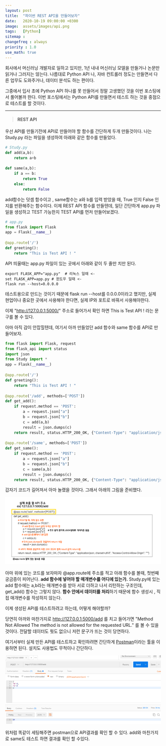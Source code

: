 ```yaml
---
layout: post
title:  "파이썬 REST API을 만들어보자"
date:   2020-10-19 09:00:00 +0300
image:  assets/images/api.png
tags:   [Python]
sitemap :
changefreq : always
priority : 1.0
use_math: true
---
```



회사에서 머신러닝 개발자로 일하고 있지만, 1년 내내 머신러닝 모델을 만들거나 논문만 읽거나 그러지는 않는다. 나름대로 Python API 나, 자바 컨트롤러 정도는 만들면서 다른 업무도 도와주거나, 데이터 분석도 하는 편이다.  

그중에서 입사 초에 Python API 하나를 못 만들어서 정말 고생했던 것을 이번 포스팅에서 풀어볼까 한다. 이번 포스팅에서는 Python API를 만들면서 테스트 하는 것을 중점으로 테스트를 할 것이다.

-------

> #### REST API 

우선 API를 만들기전에 API로 만들어야 할 함수를 간단하게 두개 만들것이다. 나는 Study.py 라는 파일을 생성하여 아래와 같은 함수를 만들었다. 

```python
# Study.py
def add(a,b):
    return a+b

def same(a,b):
    if a == b:
        return True
    else:
        return False
```

add함수는 덧셈 함수이고 , same함수는 a와 b를 입력 받았을 때, True 인지 False 인지를 반환해주는 함수이다. 이제 REST API 함수를 만들텐데, 일단 간단하게 app.py 파일을 생성하고 TEST 가능한지 TEST API를 먼저 만들어보겠다.

```python
# app.py
from flask import Flask
app = Flask(__name__)

@app.route('/')
def greeting():
    return "This is Test API ! "
```

API 띄울때는 app.py 파일이 있는 곳에서 아래와 같이 두 줄만 치만 된다. 

```
export FLASK_APP="app.py"  # 리눅스 일때 <-
set FLASK_APP=app.py # 윈도우 일때 <-
flask run --host=0.0.0.0
```

테스트용으로 만드는 것이기 때문에 flask run --host를 0.0.0.0이라고 했지만, 실제 현업이나 중요한 곳에서 사용해야 한다면, 실제 IP와 포트로 바꿔서 사용해야한다.   


이제 "http://127.0.0.1:5000/" 주소로 들어가서 확인 하면 This is Test API ! 라는 문구를 볼 수 있다.   


아마 아직 감이 안잡힐텐데, 여기서 아까 만들었던 add 함수와 same 함수를 API로 만들어보자.

```python
from flask import Flask, request
from flask_api import status
import json 
from Study import *
app = Flask(__name__)

@app.route('/')
def greeting():
    return "This is Test API ! "
    
@app.route('/add', methods=['POST'])
def get_add():
    if request.method == 'POST':
        a = request.json["a"]
        b = request.json["b"]
        c = add(a,b)
        result = json.dumps(c)
    return result, status.HTTP_200_OK, {"Content-Type": "application/json; charset=utf-8", "Access-Control-Allow-Origin": "*"}
    
@app.route('/same', methods=['POST'])
def get_same():
    if request.method == 'POST':
        a = request.json["a"]
        b = request.json["b"]
        c = same(a,b)
        result = json.dumps(c)
    return result, status.HTTP_200_OK, {"Content-Type": "application/json; charset=utf-8", "Access-Control-Allow-Origin": "*"}
```

갑자기 코드가 길어져서 아마 놀랬을 것이다. 그래서 아래의 그림을 준비했다.

<center><img src="../assets/images/api.png" ></center>

아마 위에 있는 코드를 보자마자 @app.route에 주소를 적고 아래 함수를 볼때, 첫번째 궁금증이 피어난다. **add 함수에 넣어야 할 매개변수를 어디에 있는가.** Study.py에 있는 add 함수에는 a,b라는 매개변수를 받아 서로 더하고 나서 리턴하는 구조인데, get_add() 함수는 그렇지 않다. **함수 안에서 데이터를 처리**하기 때문에 함수 생성시 , 직접 매개변수를 작성하지 않는다.

이제 생성된 API를 테스트하려고 하는데, 어떻게 해야할까? 

당연히 아까와 마찬가지로 http://127.0.0.1:5000/add 를 치고 들어가면 "Method Not Allowed
The method is not allowed for the requested URL." 를 볼 수 있을것이다. 전달할 데이터도 뭣도 없으니 저런 문구가 뜨는 것이 당연하다.   

여기서부터 실제 만든 API를 테스트하고 확인하려면 간단하게 [Postman](https://chrome.google.com/webstore/detail/postman/fhbjgbiflinjbdggehcddcbncdddomop/related?hl=ko)이라는 툴을 이용하면 된다. 설치도 사용법도 무척이나 간단하다. 

<center><img src="../assets/images/api2.png" ></center>

위처럼 똑같이 세팅해주면 postman으로 API결과를 확인 할 수 있다. add와 마찬가지로 same도 테스트 하면 결과를 확인 할 수있다. 








